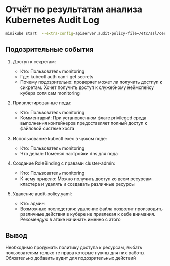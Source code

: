 # Отчёт по результатам анализа Kubernetes Audit Log

```bash
minikube start  --extra-config=apiserver.audit-policy-file=/etc/ssl/certs/audit-policy.yaml  --extra-config=apiserver.audit-log-path=/var/log/audit.log
```

## Подозрительные события

1. Доступ к секретам:
    - Кто: Пользователь monitoring
    - Где: kubectl auth can-i get secrets
    - Почему подозрительно: проверяет может ли получить достпуп к сикретам. Хочет получить доступ к служебному неймспейсу кубера хотя сам monitoring

2. Привилегированные поды:
    - Кто: Пользователь monitoring
    - Комментарий: При установленном флаге privileged среда выполнения контейнеров предоставляет полный доступ к файловой системе хоста

3. Использование kubectl exec в чужом поде:
    - Кто: Пользователь monitoring
    - Что делал: Поменял настройки dns для пода

4. Создание RoleBinding с правами cluster-admin:
    - Кто: Пользователь monitoring
    - К чему привело: Можно получить доступ ко всем ресурсам кластера и удалять и создавать различные ресурсы

5. Удаление audit-policy.yaml:
    - Кто: админ
    - Возможные последствия: удаление файла позволит производить различные действия в кубере не привлекая к себе внимания. Рекомендую в атаке начинать именно с этого

## Вывод

Необходимо продумать политику доступа к ресурсам, выбать пользователям только те права которые нужны для них работы. Обязательно добавить аудит для подозрительных действий
